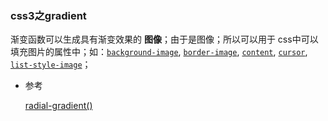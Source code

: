 ### css3之gradient

   渐变函数可以生成具有渐变效果的 **图像**；由于是图像；所以可以用于 css中可以填充图片的属性中；如：[`background-image`](https://developer.mozilla.org/en-US/docs/Web/CSS/background-image), [`border-image`](https://developer.mozilla.org/en-US/docs/Web/CSS/border-image), [`content`](https://developer.mozilla.org/en-US/docs/Web/CSS/content), [`cursor`](https://developer.mozilla.org/en-US/docs/Web/CSS/cursor), [`list-style-image`](https://developer.mozilla.org/en-US/docs/Web/CSS/list-style-image)；

- 参考

  [radial-gradient()](https://developer.mozilla.org/en-US/docs/Web/CSS/radial-gradient)

